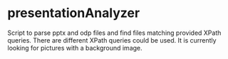 # presentationAnalyzer
Script to parse pptx and odp files and find files matching provided XPath queries.
There are different XPath queries could be used. It is currently looking for pictures with a background image.
